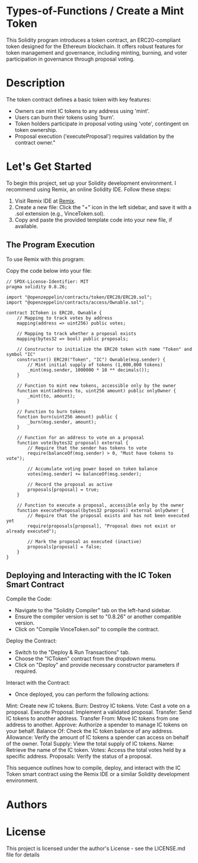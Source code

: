 # Types-of-Functions / Create a Mint Token 

This Solidity program introduces a token contract, an ERC20-compliant token designed for the Ethereum blockchain. It offers robust features for token management and governance, including minting, burning, and voter participation in governance through proposal voting.

# Description 

The token contract defines a basic token with key features:

* Owners can mint IC tokens to any address using 'mint'.
* Users can burn their tokens using 'burn'.
* Token holders participate in proposal voting using 'vote', contingent on token ownership.
* Proposal execution ('executeProposal') requires validation by the contract owner."

# Let's Get Started 

To begin this project, set up your Solidity development environment. I recommend using Remix, an online Solidity IDE. Follow these steps:

1. Visit Remix IDE at [Remix](https://remix.ethereum.org).
2. Create a new file: Click the "+" icon in the left sidebar, and save it with a .sol extension (e.g., VinceToken.sol).
3. Copy and paste the provided template code into your new file, if available.

## The Program Execution 

To use Remix with this program:

Copy the code below into your file:

    // SPDX-License-Identifier: MIT
    pragma solidity 0.8.26;
    
    import "@openzeppelin/contracts/token/ERC20/ERC20.sol";
    import "@openzeppelin/contracts/access/Ownable.sol";

    contract ICToken is ERC20, Ownable {
        // Mapping to track votes by address
        mapping(address => uint256) public votes;
    
        // Mapping to track whether a proposal exists
        mapping(bytes32 => bool) public proposals;
    
        // Constructor to initialize the ERC20 token with name "Token" and symbol "IC"
        constructor() ERC20("Token", "IC") Ownable(msg.sender) {
            // Mint initial supply of tokens (1,000,000 tokens)
            _mint(msg.sender, 1000000 * 10 ** decimals());
        }
    
        // Function to mint new tokens, accessible only by the owner
        function mint(address to, uint256 amount) public onlyOwner {
            _mint(to, amount);
        }
    
        // Function to burn tokens
        function burn(uint256 amount) public {
            _burn(msg.sender, amount);
        }
    
        // Function for an address to vote on a proposal
        function vote(bytes32 proposal) external {
            // Require that the sender has tokens to vote
            require(balanceOf(msg.sender) > 0, "Must have tokens to vote");
    
            // Accumulate voting power based on token balance
            votes[msg.sender] += balanceOf(msg.sender);
    
            // Record the proposal as active
            proposals[proposal] = true;
        }
    
        // Function to execute a proposal, accessible only by the owner
        function executeProposal(bytes32 proposal) external onlyOwner {
            // Require that the proposal exists and has not been executed yet
            require(proposals[proposal], "Proposal does not exist or already executed");
    
            // Mark the proposal as executed (inactive)
            proposals[proposal] = false;
        }
    }

## Deploying and Interacting with the IC Token Smart Contract

Compile the Code:
* Navigate to the "Solidity Compiler" tab on the left-hand sidebar.
* Ensure the compiler version is set to "0.8.26" or another compatible version.
* Click on "Compile VinceToken.sol" to compile the contract.

Deploy the Contract:
* Switch to the "Deploy & Run Transactions" tab.
* Choose the "ICToken" contract from the dropdown menu.
* Click on "Deploy" and provide necessary constructor parameters if required.

Interact with the Contract:
   - Once deployed, you can perform the following actions:

Mint: Create new IC tokens.
Burn: Destroy IC tokens.
Vote: Cast a vote on a proposal.
Execute Proposal: Implement a validated proposal.
Transfer: Send IC tokens to another address.
Transfer From: Move IC tokens from one address to another.
Approve: Authorize a spender to manage IC tokens on your behalf.
Balance Of: Check the IC token balance of any address.
Allowance: Verify the amount of IC tokens a spender can access on behalf of the owner.
Total Supply: View the total supply of IC tokens.
Name: Retrieve the name of the IC token.
Votes: Access the total votes held by a specific address.
Proposals: Verify the status of a proposal.

This sequence outlines how to compile, deploy, and interact with the IC Token smart contract using the Remix IDE or a similar Solidity development environment.


# Authors


# License
This project is licensed under the author's License - see the LICENSE.md file for details
